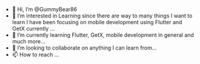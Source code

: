 - 👋 Hi, I’m @GummyBear86
- 👀 I’m interested in Learning since there are way to many things I want to learn I have been focusing on mobile development using Flutter and GetX currently ...
- 🌱 I’m currently learning Flutter, GetX, mobile development in general and much more...
- 💞️ I’m looking to collaborate on anything I can learn from...
- 📫 How to reach ...

<!---
GummyBear86/GummyBear86 is a ✨ special ✨ repository because its `README.md` (this file) appears on your GitHub profile.
You can click the Preview link to take a look at your changes.
--->
